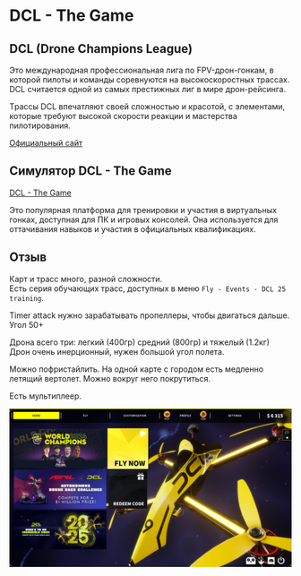 # DCL - The Game

## DCL (Drone Champions League)
Это международная профессиональная лига по FPV-дрон-гонкам, в которой пилоты и команды соревнуются на высокоскоростных трассах. DCL считается одной из самых престижных лиг в мире дрон-рейсинга.

Tрассы DCL впечатляют своей сложностью и красотой, с элементами, которые требуют высокой скорости реакции и мастерства пилотирования.

[Официальный сайт](dronechampionsleague.com)

## Симулятор DCL - The Game
[DCL - The Game](https://store.steampowered.com/app/964570/DCL__The_Game/) 
  
Это популярная платформа для тренировки и участия в виртуальных гонках, доступная для ПК и игровых консолей. Она используется для оттачивания навыков и участия в официальных квалификациях.

## Отзыв
Карт и трасс много, разной сложности.  
Есть серия обучающих трасс, доступных в меню `Fly - Events - DCL 25 training`.

Timer attack нужно зарабатывать пропеллеры, чтобы двигаться дальше. Угол 50+

Дрона всего три: легкий (400гр) средний (800гр) и тяжелый (1.2кг)
Дрон очень инерционный, нужен большой угол полета.  

Можно пофристайлить. На одной карте с городом есть медленно летящий вертолет. Можно вокруг него покрутиться.

Есть мультиплеер.

![](DCL_-_The_Game.png)


